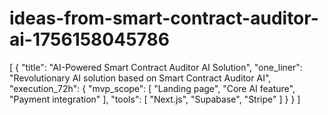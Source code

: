 # ideas-from-smart-contract-auditor-ai-1756158045786
[ { "title": "AI-Powered Smart Contract Auditor AI Solution", "one_liner": "Revolutionary AI solution based on Smart Contract Auditor AI", "execution_72h": { "mvp_scope": [ "Landing page", "Core AI feature", "Payment integration" ], "tools": [ "Next.js", "Supabase", "Stripe" ] } } ]
